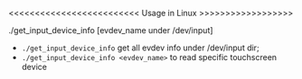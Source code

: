 <<<<<<<<<<<<<<<<<<<<<<<<< Usage in Linux >>>>>>>>>>>>>>>>>>

./get_input_device_info [evdev_name under /dev/input]
  + `./get_input_device_info` get all evdev info under /dev/input dir;
  + `./get_input_device_info <evdev_name>` to read specific touchscreen device
